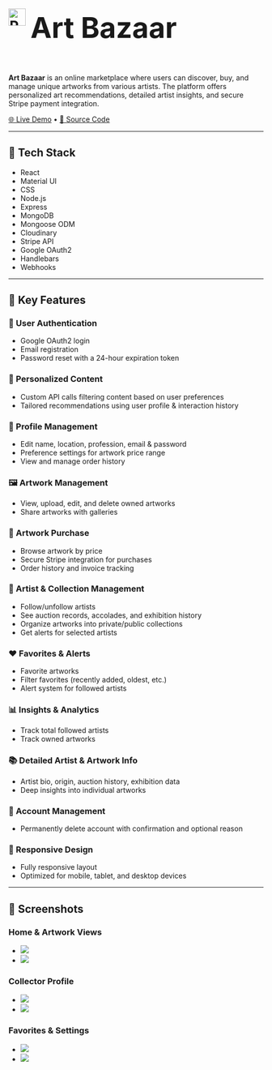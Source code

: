 # <div style="display: flex; align-items: center; gap: 10px;"><img src="./client/src/assets/logo.png" alt="Project Logo" height="33.5px"><h1>Art Bazaar</h1></div>

**Art Bazaar** is an online marketplace where users can discover, buy, and manage unique artworks from various artists. The platform offers personalized art recommendations, detailed artist insights, and secure Stripe payment integration.

[🌐 Live Demo](https://art-bazaar.vercel.app) • [📂 Source Code](https://github.com/kiwiscode/art_bazaar)

---

## 🚀 Tech Stack

- React
- Material UI
- CSS
- Node.js
- Express
- MongoDB
- Mongoose ODM
- Cloudinary
- Stripe API
- Google OAuth2
- Handlebars
- Webhooks

---

## 🔑 Key Features

### 🔐 User Authentication

- Google OAuth2 login
- Email registration
- Password reset with a 24-hour expiration token

### 🧠 Personalized Content

- Custom API calls filtering content based on user preferences
- Tailored recommendations using user profile & interaction history

### 👤 Profile Management

- Edit name, location, profession, email & password
- Preference settings for artwork price range
- View and manage order history

### 🖼️ Artwork Management

- View, upload, edit, and delete owned artworks
- Share artworks with galleries

### 🛒 Artwork Purchase

- Browse artwork by price
- Secure Stripe integration for purchases
- Order history and invoice tracking

### 🎨 Artist & Collection Management

- Follow/unfollow artists
- See auction records, accolades, and exhibition history
- Organize artworks into private/public collections
- Get alerts for selected artists

### ❤️ Favorites & Alerts

- Favorite artworks
- Filter favorites (recently added, oldest, etc.)
- Alert system for followed artists

### 📊 Insights & Analytics

- Track total followed artists
- Track owned artworks

### 📚 Detailed Artist & Artwork Info

- Artist bio, origin, auction history, exhibition data
- Deep insights into individual artworks

### 🧼 Account Management

- Permanently delete account with confirmation and optional reason

### 📱 Responsive Design

- Fully responsive layout
- Optimized for mobile, tablet, and desktop devices

---

## 📸 Screenshots

### Home & Artwork Views

- ![](./client/src/assets/screenshots/art-bazaar.vercel.app_main.png)
- ![](./client/src/assets/screenshots/art-bazaar.vercel.app_artwork-detail.png)

### Collector Profile

- ![](./client/src/assets/screenshots/art-bazaar.vercel.app_collector-profile:artists.png)
- ![](./client/src/assets/screenshots/art-bazaar.vercel.app_collector-profile:my-collection-filled.png)

### Favorites & Settings

- ![](./client/src/assets/screenshots/art-bazaar.vercel.app_favorites:saves.png)
- ![](./client/src/assets/screenshots/art-bazaar.vercel.app_settings:edit-settings.png)
